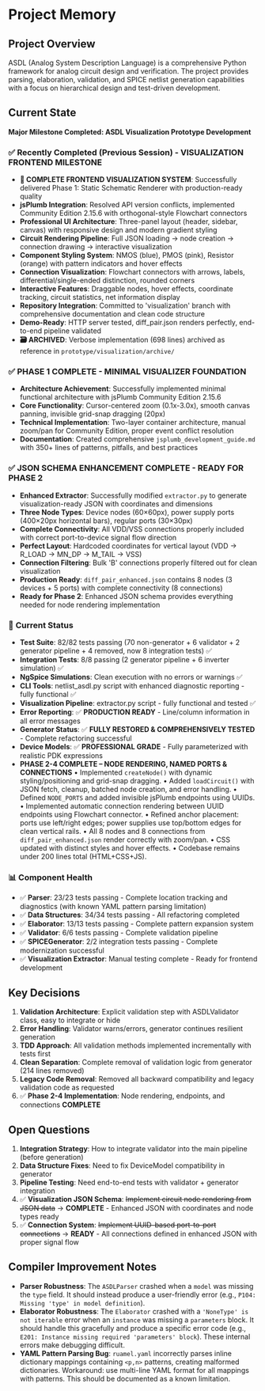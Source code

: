 # Project Memory

## Project Overview
ASDL (Analog System Description Language) is a comprehensive Python framework for analog circuit design and verification. The project provides parsing, elaboration, validation, and SPICE netlist generation capabilities with a focus on hierarchical design and test-driven development.

## Current State
**Major Milestone Completed: ASDL Visualization Prototype Development**

### ✅ **Recently Completed (Previous Session) - VISUALIZATION FRONTEND MILESTONE**
- **🎉 COMPLETE FRONTEND VISUALIZATION SYSTEM**: Successfully delivered Phase 1: Static Schematic Renderer with production-ready quality
- **jsPlumb Integration**: Resolved API version conflicts, implemented Community Edition 2.15.6 with orthogonal-style Flowchart connectors
- **Professional UI Architecture**: Three-panel layout (header, sidebar, canvas) with responsive design and modern gradient styling
- **Circuit Rendering Pipeline**: Full JSON loading → node creation → connection drawing → interactive visualization
- **Component Styling System**: NMOS (blue), PMOS (pink), Resistor (orange) with pattern indicators and hover effects
- **Connection Visualization**: Flowchart connectors with arrows, labels, differential/single-ended distinction, rounded corners
- **Interactive Features**: Draggable nodes, hover effects, coordinate tracking, circuit statistics, net information display
- **Repository Integration**: Committed to 'visualization' branch with comprehensive documentation and clean code structure
- **Demo-Ready**: HTTP server tested, diff_pair.json renders perfectly, end-to-end pipeline validated
- **🗃️ ARCHIVED**: Verbose implementation (698 lines) archived as reference in `prototype/visualization/archive/`

### ✅ **PHASE 1 COMPLETE - MINIMAL VISUALIZER FOUNDATION**
- **Architecture Achievement**: Successfully implemented minimal functional architecture with jsPlumb Community Edition 2.15.6
- **Core Functionality**: Cursor-centered zoom (0.1x-3.0x), smooth canvas panning, invisible grid-snap dragging (20px)
- **Technical Implementation**: Two-layer container architecture, manual zoom/pan for Community Edition, proper event conflict resolution
- **Documentation**: Created comprehensive `jsplumb_development_guide.md` with 350+ lines of patterns, pitfalls, and best practices

### ✅ **JSON SCHEMA ENHANCEMENT COMPLETE - READY FOR PHASE 2**
- **Enhanced Extractor**: Successfully modified `extractor.py` to generate visualization-ready JSON with coordinates and dimensions
- **Three Node Types**: Device nodes (60×60px), power supply ports (400×20px horizontal bars), regular ports (30×30px)
- **Complete Connectivity**: All VDD/VSS connections properly included with correct port-to-device signal flow direction
- **Perfect Layout**: Hardcoded coordinates for vertical layout (VDD → R_LOAD → MN_DP → M_TAIL → VSS)
- **Connection Filtering**: Bulk 'B' connections properly filtered out for clean visualization
- **Production Ready**: `diff_pair_enhanced.json` contains 8 nodes (3 devices + 5 ports) with complete connectivity (8 connections)
- **Ready for Phase 2**: Enhanced JSON schema provides everything needed for node rendering implementation

### 🔧 **Current Status**
- **Test Suite**: 82/82 tests passing (70 non-generator + 6 validator + 2 generator pipeline + 4 removed, now 8 integration tests) ✅
- **Integration Tests**: 8/8 passing (2 generator pipeline + 6 inverter simulation) ✅
- **NgSpice Simulations**: Clean execution with no errors or warnings ✅
- **CLI Tools**: netlist_asdl.py script with enhanced diagnostic reporting - fully functional ✅
- **Visualization Pipeline**: extractor.py script - fully functional and tested ✅
- **Error Reporting**: ✅ **PRODUCTION READY** - Line/column information in all error messages
- **Generator Status**: ✅ **FULLY RESTORED & COMPREHENSIVELY TESTED** - Complete refactoring successful
- **Device Models**: ✅ **PROFESSIONAL GRADE** - Fully parameterized with realistic PDK expressions
- **PHASE 2-4 COMPLETE – NODE RENDERING, NAMED PORTS & CONNECTIONS**
• Implemented `createNode()` with dynamic styling/positioning and grid-snap dragging.
• Added `loadCircuit()` with JSON fetch, cleanup, batched node creation, and error handling.
• Defined `NODE_PORTS` and added invisible jsPlumb endpoints using UUIDs.
• Implemented automatic connection rendering between UUID endpoints using Flowchart connector.
• Refined anchor placement: ports use left/right edges; power supplies use top/bottom edges for clean vertical rails.
• All 8 nodes and 8 connections from `diff_pair_enhanced.json` render correctly with zoom/pan.
• CSS updated with distinct styles and hover effects.
• Codebase remains under 200 lines total (HTML+CSS+JS).

### 📊 **Component Health**
- ✅ **Parser**: 23/23 tests passing - Complete location tracking and diagnostics (with known YAML pattern parsing limitation)
- ✅ **Data Structures**: 34/34 tests passing - All refactoring completed  
- ✅ **Elaborator**: 13/13 tests passing - Complete pattern expansion system
- ✅ **Validator**: 6/6 tests passing - Complete validation pipeline
- ✅ **SPICEGenerator**: 2/2 integration tests passing - Complete modernization successful
- ✅ **Visualization Extractor**: Manual testing complete - Ready for frontend development

## Key Decisions
1. **Validation Architecture**: Explicit validation step with ASDLValidator class, easy to integrate or hide
2. **Error Handling**: Validator warns/errors, generator continues resilient generation
3. **TDD Approach**: All validation methods implemented incrementally with tests first
4. **Clean Separation**: Complete removal of validation logic from generator (214 lines removed)
5. **Legacy Code Removal**: Removed all backward compatibility and legacy validation code as requested
6. ✅ **Phase 2-4 Implementation**: Node rendering, endpoints, and connections **COMPLETE**

## Open Questions
1. **Integration Strategy**: How to integrate validator into the main pipeline (before generation)
2. **Data Structure Fixes**: Need to fix DeviceModel compatibility in generator
3. **Pipeline Testing**: Need end-to-end tests with validator + generator integration
4. ✅ **Visualization JSON Schema**: ~~Implement circuit node rendering from JSON data~~ → **COMPLETE** - Enhanced JSON with coordinates and node types ready
5. ✅ **Connection System**: ~~Implement UUID-based port-to-port connections~~ → **READY** - All connections defined in enhanced JSON with proper signal flow

## Compiler Improvement Notes
- **Parser Robustness**: The `ASDLParser` crashed when a `model` was missing the `type` field. It should instead produce a user-friendly error (e.g., `P104: Missing 'type' in model definition`).
- **Elaborator Robustness**: The `Elaborator` crashed with a `'NoneType' is not iterable` error when an `instance` was missing a `parameters` block. It should handle this gracefully and produce a specific error code (e.g., `E201: Instance missing required 'parameters' block`). These internal errors make debugging difficult.
- **YAML Pattern Parsing Bug**: `ruamel.yaml` incorrectly parses inline dictionary mappings containing `<p,n>` patterns, creating malformed dictionaries. Workaround: use multi-line YAML format for all mappings with patterns. This should be documented as a known limitation.